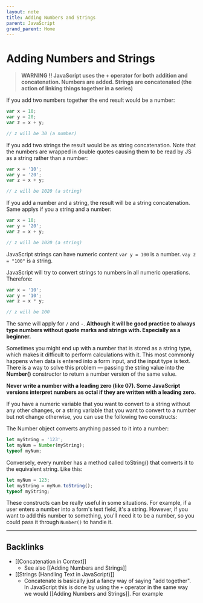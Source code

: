 ```yaml
---
layout: note
title: Adding Numbers and Strings
parent: JavaScript
grand_parent: Home
---
```


# Adding Numbers and Strings

> **WARNING !!
> JavaScript uses the + operator for both addition and concatenation.
> Numbers are added. Strings are concatenated (the action of linking things together in a series)**

If you add two numbers together the end result would be a number:

```js
var x = 10;
var y = 20;
var z = x + y;

// z will be 30 (a number)
```

If you add two strings the result would be as string concatenation. Note that the numbers are wrapped in double quotes causing them to be read by JS as a string rather than a number:

```js
var x = '10';
var y = '20';
var z = x + y;

// z will be 1020 (a string)
```

If you add a number and a string, the result will be a string concatenation. Same applys if you a string and a number:

```js
var x = 10;
var y = '20';
var z = x + y;

// z will be 1020 (a string)
```

JavaScript strings can have numeric content `var y = 100` is a number. `vay z = "100"` is a string.

JavaScript will try to convert strings to numbers in all numeric operations. Therefore:

```js
var x = '10';
var y = '10';
var z = x * y;

// z will be 100
```

The same will apply for `/` and `-`. **Although it will be good practice to always type numbers without quote marks and strings with. Especially as a beginner.**

Sometimes you might end up with a number that is stored as a string type, which makes it difficult to perform calculations with it. This most commonly happens when data is entered into a form input, and the input type is text. There is a way to solve this problem — passing the string value into the **Number()** constructor to return a number version of the same value.

**Never write a number with a leading zero (like 07). Some JavaScript versions interpret numbers as octal if they are written with a leading zero.**

If you have a numeric variable that you want to convert to a string without any other changes, or a string variable that you want to convert to a number but not change otherwise, you can use the following two constructs:

The Number object converts anything passed to it into a number:

```js
let myString = '123';
let myNum = Number(myString);
typeof myNum;
```

Conversely, every number has a method called toString() that converts it to the equivalent string. Like this:

```js
let myNum = 123;
let myString = myNum.toString();
typeof myString;
```

These constructs can be really useful in some situations. For example, if a user enters a number into a form's text field, it's a string. However, if you want to add this number to something, you'll need it to be a number, so you could pass it through `Number()` to handle it.

---
## Backlinks
* [[Concatenation in Context]]
	* See also [[Adding Numbers and Strings]]
* [[Strings (Handling Text in JavaScript)]]
	* Concatenate is basically just a fancy way of saying "add together". In JavaScript this is done by using the `+` operator in the same way we would [[Adding Numbers and Strings]]. For example

